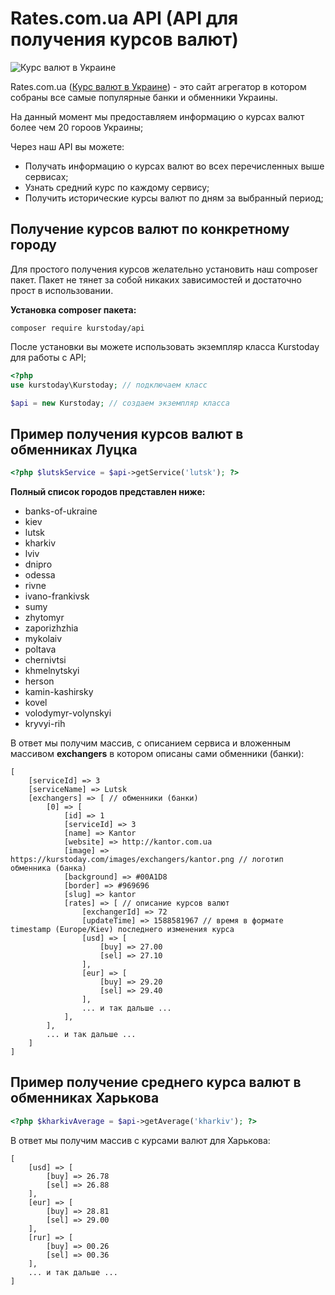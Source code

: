 Rates.com.ua API (API для получения курсов валют)
===============================================
![Курс валют в Украине](https://rates.com.ua/images/logo/icon-128x128.png)

Rates.com.ua ([Курс валют в Украине](https://rates.com.ua)) - это сайт агрегатор в котором собраны все самые популярные банки и обменники Украины.

На данный момент мы предоставляем информацию о курсах валют более чем 20 гороов Украины;

Через наш API вы можете: 
* Получать информацию о курсах валют во всех перечисленных выше сервисах;
* Узнать средний курс по каждому сервису;
* Получить исторические курсы валют по дням за выбранный период;


## Получение курсов валют по конкретному городу ##
Для простого получения курсов желательно установить наш composer пакет. 
Пакет не тянет за собой никаких зависимостей и достаточно прост в использовании.

**Установка composer пакета:**
```` console
composer require kurstoday/api
```` 

После установки вы можете использовать экземпляр класса Kurstoday для работы с API;

````php
<?php
use kurstoday\Kurstoday; // подключаем класс

$api = new Kurstoday; // создаем экземпляр класса
````



## Пример получения курсов валют в обменниках Луцка ##

````php
<?php $lutskService = $api->getService('lutsk'); ?>
````

**Полный список городов представлен ниже:**

* banks-of-ukraine
* kiev
* lutsk
* kharkiv
* lviv
* dnipro
* odessa
* rivne
* ivano-frankivsk
* sumy
* zhytomyr
* zaporizhzhia
* mykolaiv
* poltava
* chernivtsi
* khmelnytskyi
* herson
* kamin-kashirsky
* kovel
* volodymyr-volynskyi
* kryvyi-rih

В ответ мы получим массив, с описанием сервиса и вложенным массивом **exchangers** в котором описаны сами обменники (банки):

````
[
    [serviceId] => 3
    [serviceName] => Lutsk
    [exchangers] => [ // обменники (банки)
        [0] => [
            [id] => 1
            [serviceId] => 3
            [name] => Kantor
            [website] => http://kantor.com.ua
            [image] => https://kurstoday.com/images/exchangers/kantor.png // логотип обменника (банка)
            [background] => #00A1D8
            [border] => #969696
            [slug] => kantor
            [rates] => [ // описание курсов валют
                [exchangerId] => 72
                [updateTime] => 1588581967 // время в формате timestamp (Europe/Kiev) последнего изменения курса
                [usd] => [
                    [buy] => 27.00
                    [sel] => 27.10
                ],
                [eur] => [
                    [buy] => 29.20
                    [sel] => 29.40
                ],
                ... и так дальше ...
            ],
        ],
        ... и так дальше ...
    ]
]
````

## Пример получение среднего курса валют в обменниках Харькова ##
````php
<?php $kharkivAverage = $api->getAverage('kharkiv'); ?>
````

В ответ мы получим массив с курсами валют для Харькова:
````
[
    [usd] => [
        [buy] => 26.78
        [sel] => 26.88
    ],
    [eur] => [
        [buy] => 28.81
        [sel] => 29.00
    ],
    [rur] => [
        [buy] => 00.26
        [sel] => 00.36
    ],
    ... и так дальше ...
]

````